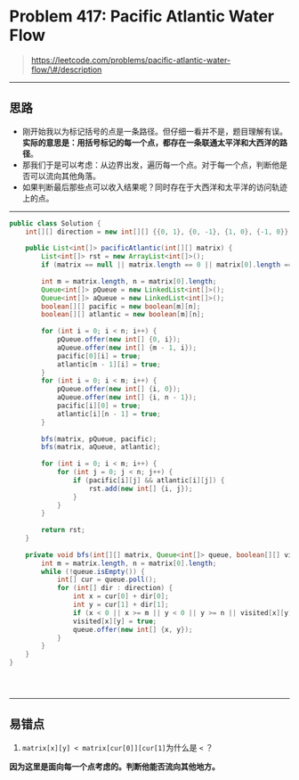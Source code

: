 # Problem 417: Pacific Atlantic Water Flow

> https://leetcode.com/problems/pacific-atlantic-water-flow/\#/description

------------

## 思路

* 刚开始我以为标记括号的点是一条路径。但仔细一看并不是，题目理解有误。**实际的意思是：用括号标记的每一个点，都存在一条联通太平洋和大西洋的路径**。
* 那我们于是可以考虑：从边界出发，遍历每一个点。对于每一个点，判断他是否可以流向其他角落。
* 如果判断最后那些点可以收入结果呢？同时存在于大西洋和太平洋的访问轨迹上的点。



---------

```java
public class Solution {
    int[][] direction = new int[][] {{0, 1}, {0, -1}, {1, 0}, {-1, 0}};
    
    public List<int[]> pacificAtlantic(int[][] matrix) {  
        List<int[]> rst = new ArrayList<int[]>();
        if (matrix == null || matrix.length == 0 || matrix[0].length == 0) return rst;
        
        int m = matrix.length, n = matrix[0].length;
        Queue<int[]> pQueue = new LinkedList<int[]>();
        Queue<int[]> aQueue = new LinkedList<int[]>();
        boolean[][] pacific = new boolean[m][n];
        boolean[][] atlantic = new boolean[m][n];
        
        for (int i = 0; i < n; i++) {
            pQueue.offer(new int[] {0, i});
            aQueue.offer(new int[] {m - 1, i});
            pacific[0][i] = true;
            atlantic[m - 1][i] = true;
        }
        for (int i = 0; i < m; i++) {
            pQueue.offer(new int[] {i, 0});
            aQueue.offer(new int[] {i, n - 1});
            pacific[i][0] = true;
            atlantic[i][n - 1] = true;
        }
        
        bfs(matrix, pQueue, pacific);
        bfs(matrix, aQueue, atlantic);
        
        for (int i = 0; i < m; i++) {
            for (int j = 0; j < n; j++) {
                if (pacific[i][j] && atlantic[i][j]) {
                    rst.add(new int[] {i, j});
                }
            }
        }
        
        return rst;
    }
    
    private void bfs(int[][] matrix, Queue<int[]> queue, boolean[][] visited) {
        int m = matrix.length, n = matrix[0].length;
        while (!queue.isEmpty()) {
            int[] cur = queue.poll();
            for (int[] dir : direction) {
                int x = cur[0] + dir[0];
                int y = cur[1] + dir[1];
                if (x < 0 || x >= m || y < 0 || y >= n || visited[x][y] || matrix[x][y] < matrix[cur[0]][cur[1]]) continue;
                visited[x][y] = true;
                queue.offer(new int[] {x, y});
            }
        }
    }
}





```

---------

## 易错点

1. `matrix[x][y] < matrix[cur[0]][cur[1]`为什么是 `<` ？

**因为这里是面向每一个点考虑的。判断他能否流向其他地方。**



